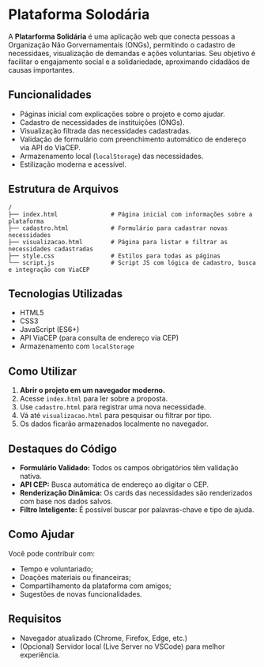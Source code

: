 # Plataforma Solodária

A **Platarforma Solidária** é uma aplicação web que conecta pessoas a Organização Não Gorvernamentais (ONGs), permitindo o cadastro de necessidaes, visualização de demandas e ações voluntarias. Seu objetivo é facilitar o engajamento social e a solidariedade, aproximando cidadãos de causas importantes.

## Funcionalidades

- Páginas inicial com explicações sobre o projeto e como ajudar.
- Cadastro de necessidades de instituições (ONGs).
- Visualização filtrada das necessidades cadastradas.
- Validação de formulário com preenchimento automático de endereço via API do ViaCEP.
- Armazenamento local (`localStorage`) das necessidades.
- Estilização moderna e acessível.

## Estrutura de Arquivos 

```
/
├── index.html               # Página inicial com informações sobre a plataforma
├── cadastro.html            # Formulário para cadastrar novas necessidades
├── visualizacao.html        # Página para listar e filtrar as necessidades cadastradas
├── style.css                # Estilos para todas as páginas
└── script.js                # Script JS com lógica de cadastro, busca e integração com ViaCEP
```

## Tecnologias Utilizadas

- HTML5
- CSS3
- JavaScript (ES6+)
- API ViaCEP (para consulta de endereço via CEP)
- Armazenamento com `localStorage`

## Como Utilizar

1. **Abrir o projeto em um navegador moderno.**
2. Acesse `index.html` para ler sobre a proposta.
3. Use `cadastro.html` para registrar uma nova necessidade.
4. Vá até `visualizacao.html` para pesquisar ou filtrar por tipo.
5. Os dados ficarão armazenados localmente no navegador.

## Destaques do Código

- **Formulário Validado:** Todos os campos obrigatórios têm validação nativa.
- **API CEP:** Busca automática de endereço ao digitar o CEP.
- **Renderização Dinâmica:** Os cards das necessidades são renderizados com base nos dados salvos.
- **Filtro Inteligente:** É possível buscar por palavras-chave e tipo de ajuda.

## Como Ajudar

Você pode contribuir com:

- Tempo e voluntariado;
- Doações materiais ou financeiras;
- Compartilhamento da plataforma com amigos;
- Sugestões de novas funcionalidades.

## Requisitos

- Navegador atualizado (Chrome, Firefox, Edge, etc.)
- (Opcional) Servidor local (Live Server no VSCode) para melhor experiência.
